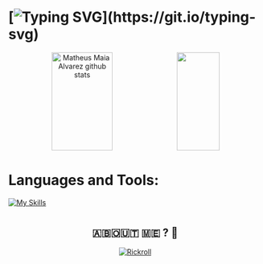 # [![Typing SVG](https://readme-typing-svg.herokuapp.com/?color=ffffff&size=35&center=true&vCenter=true&width=1000&lines=Just+call+me+Jay.;I'm+from+Indonesia.;)](https://git.io/typing-svg)

<div align="center">  
  <img width="49%" height="195px" src="https://github-readme-stats.vercel.app/api?username=j4ys4j4&show_icons=true&count_private=true&hide_border=true&title_color=FF0000&icon_color=FF0000&text_color=c9d1d9&bg_color=0d1117" alt="Matheus Maia Alvarez github stats" /> 
  <img width="41%" height="195px" src="https://github-readme-stats.vercel.app/api/top-langs/?username=j4ys4j4&layout=compact&hide_border=true&title_color=FF0000&text_color=FF0000&bg_color=0d1117" />
</div>

# Languages and Tools:
[![My Skills](https://skillicons.dev/icons?i=java,kotlin,js,html,css,mongodb,redis,maven,gradle)](https://skillicons.dev)
#

<h2 align="center"> 🇦‌🇧‌🇴‌🇺‌🇹‌ 🇲‌🇪‌ ? 🤡</h2>
<div align="center">
  <a href="https://www.youtube.com/watch?v=dQw4w9WgXcQ" target="_blank"><img src="https://img.shields.io/badge/-Click%20to%20See :3-red?style=for-the-badge&logo=youtube&logoColor=white" alt="Rickroll"></a>
</div>
</div>
